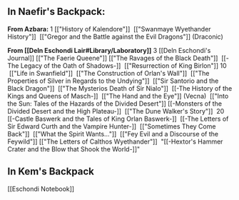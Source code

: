 ## In Naefir's Backpack: 
**From Azbara:**
1 [["History of Kalendore"]] 
 [["Swanmaye Wyethander History"]]
 [["Gregor and the Battle against the Evil Dragons"]] (Draconic)

**From [[Deln Eschondi Lair#Library/Laboratory]]**
3 [[Deln Eschondi's Journal]]
 [["The Faerie Queene"]]
[["The Ravages of the Black Death"]]
 [[-The Legacy of the Oath of Shadows-]]
 [["Resurrection of King Birlon"]]
10  [["Life in Swanfield"]]
 [["The Construction of Orlan's Wall"]]
 [["The Properties of Silver in Regards to the Undying"]]
 [["Sir Santorio and the Black Dragon"]]
 [["The Mysterios Death of Sir Nialo"]]
 [[-The History of the Kings and Queens of Masch-]]
 [["The Hand and the Eye"]] (Vecna)
 [["Into the Sun: Tales of the Hazards of the Divided Desert"]]
[[-Monsters of the Divided Desert and the High Plateau-]]
 [["The Dune Walker's Story"]]
 20 [[-Castle Baswerk and the Tales of King Orlan Baswerk-]]
 [[-The Letters of Sir Edward Curth and the Vampire Hunter-]]
 [["Sometimes They Come Back"]]
 [["What the Spirit Wants..."]]
 [["Fey Evil and a Discourse of the Feywild"]]
[["The Letters of Calthos Wyethander"]]
 "[[-Hextor's Hammer Crater and the Blow that Shook the World-]]"


## In Kem's Backpack
[[Eschondi Notebook]]